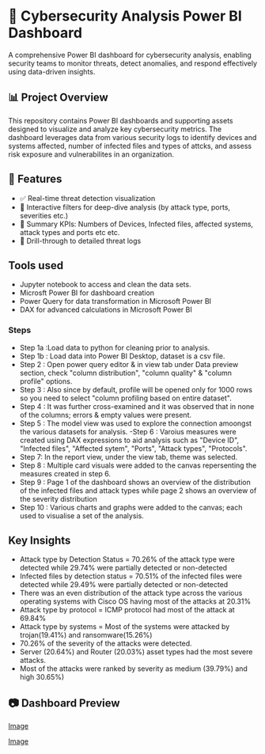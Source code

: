 # 🔐 Cybersecurity Analysis Power BI Dashboard

A comprehensive Power BI dashboard for cybersecurity analysis, enabling security teams to monitor threats, detect anomalies, and respond effectively using data-driven insights.

## 📊 Project Overview

This repository contains Power BI dashboards and supporting assets designed to visualize and analyze key cybersecurity metrics. The dashboard leverages data from various security logs  to identify devices and systems affected, number of infected files and types of attcks, and assess risk exposure and vulnerabilites in an organization.

## 🚀 Features

- ✅ Real-time threat detection visualization
- 🔎 Interactive filters for deep-dive analysis (by attack type, ports, severities etc.)
- 📌 Summary KPIs: Numbers of Devices, Infected files, affected systems, attack types and ports etc etc.
- 📂 Drill-through to detailed threat logs


## Tools used
- Jupyter notebook to access and clean the data sets.
- Microsft Power BI for dashboard creation
- Power Query for data transformation in Microsoft Power BI
- DAX for advanced calculations in Microsoft Power BI

### Steps
- Step 1a :Load data to python for cleaning prior to analysis.
- Step 1b : Load data into Power BI Desktop, dataset is a csv file.
- Step 2 : Open power query editor & in view tab under Data preview section, check "column distribution", "column quality" & "column profile" options.
- Step 3 : Also since by default, profile will be opened only for 1000 rows so you need to select "column profiling based on entire dataset".
- Step 4 : It was further cross-examined and it was observed that  in none of the columns; errors & empty values were present.
- Step 5 : The model view was used to explore the connection amoongst the various datasets for analysis.
-Step 6 : Varoius measures were created using DAX expressions to aid analysis such as "Device ID", "Infected files", "Affected sytem", "Ports", "Attack types", "Protocols".
- Step  7: In the report view, under the view tab, theme was selected.
- Step 8 : Multiple card visuals were added to the canvas repersenting the measures created in step 6.
- Step 9 : Page 1 of the dashboard shows an overview of the distribution of the infected files and attack types while page 2 shows an overview of the severity distribution
- Step 10 : Various charts and graphs were added to the canvas; each used to visualise a set of the analysis. 

## Key Insights
-	Attack type by Detection Status = 70.26% of the attack type were detected while 29.74% were partially detected or non-detected
-	Infected files by detection status = 70.51% of the infected files were detected while 29.49% were partially detected or non-detected
-	There was an even distribution of the attack type across the various operating systems with Cisco OS having most of the attacks at 20.31%
-	Attack type by protocol = ICMP protocol had most of the attack at 69.84%
-	Attack type by systems = Most of the systems were attacked by trojan(19.41%) and ransomware(15.26%)
-	70.26% of the severity of the attacks were detected.
-	Server (20.64%) and Router (20.03%) asset types had the most severe attacks.
-	Most of the attacks were ranked by severity as medium (39.79%) and high 30.65%)


## 📷 Dashboard Preview
[Image](https://github.com/user-attachments/assets/473ec699-8011-4fd8-9a6e-759ba4210b7c)

[Image](https://github.com/user-attachments/assets/5861fb2c-459c-4bbb-b7f3-58827dcc8142)




